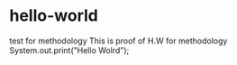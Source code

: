 # hello-world
test for methodology
This is proof of H.W for methodology 
System.out.print("Hello Wolrd");
